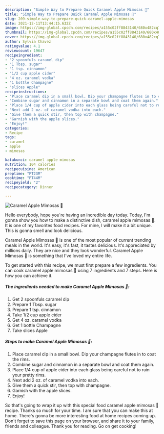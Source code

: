 ```yaml
---
description: "Simple Way to Prepare Quick Caramel Apple Mimosas 🍎"
title: "Simple Way to Prepare Quick Caramel Apple Mimosas 🍎"
slug: 209-simple-way-to-prepare-quick-caramel-apple-mimosas
date: 2021-12-11T13:44:15.632Z
image: https://img-global.cpcdn.com/recipes/a155c02ff8843140/680x482cq70/caramel-apple-mimosas-recipe-main-photo.jpg
thumbnail: https://img-global.cpcdn.com/recipes/a155c02ff8843140/680x482cq70/caramel-apple-mimosas-recipe-main-photo.jpg
cover: https://img-global.cpcdn.com/recipes/a155c02ff8843140/680x482cq70/caramel-apple-mimosas-recipe-main-photo.jpg
author: Sylvia Chavez
ratingvalue: 4.1
reviewcount: 19647
recipeingredient:
- "2 spoonfuls caramel dip"
- "1 Tbsp. sugar"
- "1 tsp. cinnamon"
- "1/2 cup apple cider"
- "4 oz. caramel vodka"
- "1 bottle Champagne"
- "slices Apple"
recipeinstructions:
- "Place caramel dip in a small bowl. Dip your champagne flutes in to coat the rims."
- "Combine sugar and cinnamon in a separate bowl and coat them again."
- "Place 1/4 cup of apple cider into each glass being careful not to ruin your pretty rims."
- "Next add 2 oz. of caramel vodka into each."
- "Give them a quick stir, then top with champagne."
- "Garnish with the apple slices."
- "Enjoy!"
categories:
- Recipe
tags:
- caramel
- apple
- mimosas

katakunci: caramel apple mimosas 
nutrition: 104 calories
recipecuisine: American
preptime: "PT23M"
cooktime: "PT44M"
recipeyield: "2"
recipecategory: Dinner

---
```



![Caramel Apple Mimosas 🍎](https://img-global.cpcdn.com/recipes/a155c02ff8843140/680x482cq70/caramel-apple-mimosas-recipe-main-photo.jpg)

Hello everybody, hope you're having an incredible day today. Today, I'm gonna show you how to make a distinctive dish, caramel apple mimosas 🍎. It is one of my favorites food recipes. For mine, I will make it a bit unique. This is gonna smell and look delicious.



Caramel Apple Mimosas 🍎 is one of the most popular of current trending meals in the world. It's easy, it's fast, it tastes delicious. It's appreciated by millions daily. They are nice and they look wonderful. Caramel Apple Mimosas 🍎 is something that I've loved my entire life.


To get started with this recipe, we must first prepare a few ingredients. You can cook caramel apple mimosas 🍎 using 7 ingredients and 7 steps. Here is how you can achieve it.

<!--inarticleads1-->

##### The ingredients needed to make Caramel Apple Mimosas 🍎:

1. Get 2 spoonfuls caramel dip
1. Prepare 1 Tbsp. sugar
1. Prepare 1 tsp. cinnamon
1. Take 1/2 cup apple cider
1. Get 4 oz. caramel vodka
1. Get 1 bottle Champagne
1. Take slices Apple




<!--inarticleads2-->

##### Steps to make Caramel Apple Mimosas 🍎:

1. Place caramel dip in a small bowl. Dip your champagne flutes in to coat the rims.
1. Combine sugar and cinnamon in a separate bowl and coat them again.
1. Place 1/4 cup of apple cider into each glass being careful not to ruin your pretty rims.
1. Next add 2 oz. of caramel vodka into each.
1. Give them a quick stir, then top with champagne.
1. Garnish with the apple slices.
1. Enjoy!




So that's going to wrap it up with this special food caramel apple mimosas 🍎 recipe. Thanks so much for your time. I am sure that you can make this at home. There's gonna be more interesting food at home recipes coming up. Don't forget to save this page on your browser, and share it to your family, friends and colleague. Thank you for reading. Go on get cooking!
